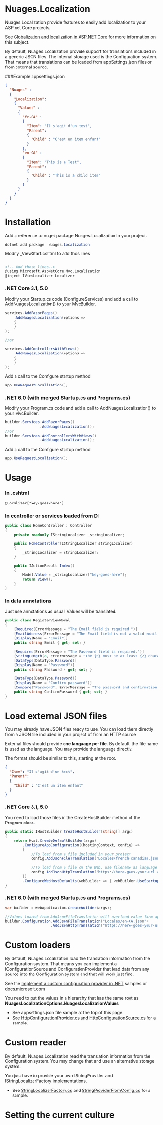 # Nuages.Localization

Nuages.Localization provide features to easily add localization to your ASP.net Core projects.

See [Globalization and localization in ASP.NET Core](https://docs.microsoft.com/en-us/aspnet/core/fundamentals/localization?view=aspnetcore-6.0) for more information on this subject.

By default, Nuages.Localization provide support for translations included in a generic JSON files. The internal storage used is the Configuration system. 
That means that translations can be loaded from appSettings.json files or from external source.


###Example appsettings.json

```json
{
  "Nuages" :
  {
    "Localization":
    {
      "Values" :
      {
        "fr-CA" :
        {
          "Item": "Il s'agit d'un test",
          "Parent":
          {
            "Child" : "C'est un item enfant"
          }
        },
        "en-CA" :
        {
          "Item": "This is a Test",
          "Parent":
          {
            "Child" : "This is a child item"
          }
        }
      }
    }
  }
}
```

# Installation


Add a reference to nuget package Nuages.Localization in your project.

```csharp
dotnet add package  Nuages.Localization
```

Modify _ViewStart.cshtml to add thos lines

```html

<!-- Add those lines-->
@using Microsoft.AspNetCore.Mvc.Localization
@inject IViewLocalizer Localizer

```

### .NET Core 3.1, 5.0

Modify your Startup.cs code (ConfigureServices) and add a call to AddNuagesLocalization() to your MvcBuilder.

````csharp
services.AddRazorPages()
    .AddNuagesLocalization(options =>
    {
    }
);
                
//or

services.AddControllersWithViews()
    .AddNuagesLocalization(options =>
    {
    }
);
````

Add a call to the Configure startup method

```csharp
app.UseRequestLocalization();
```


### .NET 6.0 (with merged Startup.cs and Programs.cs)

Modify your Program.cs code and add a call to AddNuagesLocalization() to your MvcBuilder.

```csharp
builder.Services.AddRazorPages()
                .AddNuagesLocalization();                
//or
builder.Services.AddControllersWithViews()
                .AddNuagesLocalization();        
```

Add a call to the Configure startup method

```csharp
app.UseRequestLocalization();
```

# Usage

### In .cshtml

```html
@Localizer["key-goes-here"]
```

### In controller or services loaded from DI

```csharp
public class HomeController : Controller
{
    private readonly IStringLocalizer _stringLocalizer;

    public HomeController(IStringLocalizer stringLocalizer)
    {
        _stringLocalizer = stringLocalizer;
    }

    public IActionResult Index()
    {
        Model.Value = _stringLocalizer["key-goes-here"];
        return View();
    }
}
```

### In data annotations

Just use annotations as usual. Values will be translated.

```csharp
public class RegisterViewModel
{
    [Required(ErrorMessage = "The Email field is required.")]
    [EmailAddress(ErrorMessage = "The Email field is not a valid email address.")]
    [Display(Name = "Email")]
    public string Email { get; set; }

    [Required(ErrorMessage = "The Password field is required.")]
    [StringLength(8, ErrorMessage = "The {0} must be at least {2} characters long.", MinimumLength = 6)]
    [DataType(DataType.Password)]
    [Display(Name = "Password")]
    public string Password { get; set; }

    [DataType(DataType.Password)]
    [Display(Name = "Confirm password")]
    [Compare("Password", ErrorMessage = "The password and confirmation password do not match.")]
    public string ConfirmPassword { get; set; }
}
```

# Load external JSON files

You may already have JSON files ready to use. You can load them directly from a JSON file included in your project of from an HTTP source

External files should provide **one language per file**. By default, the file name is used as the language. You may provide the language directly.

The format should be similar to this, starting at the root.

```json
{
  "Item": "Il s'agit d'un test",
  "Parent":
  {
    "Child" : "C'est un item enfant"
  }
}
```

### .NET Core 3.1, 5.0

You need to load those files in the CreateHostBuilder method of the Program class.

```csharp
public static IHostBuilder CreateHostBuilder(string[] args)
{
    return Host.CreateDefaultBuilder(args)
        .ConfigureAppConfiguration((hostingContext, config) =>
        {           
            //To load from a file included in your project
            config.AddJsonFileTranslation("Locales/french-canadian.json","fr-CA");

            //To load from a file on the Web, use filename as language
            config.AddJsonHttpTranslation("https://here-goes-your-url.com/fr-CA.json");
        })
        .ConfigureWebHostDefaults(webBuilder => { webBuilder.UseStartup<Startup>(); });
}    
```

### .NET 6.0 (with merged Startup.cs and Programs.cs)

```csharp
var builder = WebApplication.CreateBuilder(args);

//Values loaded from AddJsonFileTranslation will overload value form appSettings.json
builder.Configuration.AddJsonFileTranslation("Locales/en-CA.json")
                     .AddJsonHttpTranslation("https://here-goes-your-url.com/fr-CA.json");      
```


# Custom loaders

By default, Nuages.Localization load the translation information from the Configuration system. That means you can implement a IConfigurationSource and ConfigurationProvider that 
load data from any source into the Configuration system and that will work just fine.

See the [Implement a custom configuration provider in .NET](https://docs.microsoft.com/en-us/dotnet/core/extensions/custom-configuration-provider) samples on docs.microsoft.com

You need to put the values in a hierarchy that has the same root as **NuagesLocalizationOptions.NuagesLocalizationValues**

- See appsettings.json file sample at the top of this page. 
- See [HttpConfigurationProvider.cs](https://github.com/nuages-io/nuages-localization/blob/main/Nuages.Localization/Storage/Config/Sources/HttpConfigurationProvider.cs)
  and [HttpConfigurationSource.cs](https://github.com/nuages-io/nuages-localization/blob/main/Nuages.Localization/Storage/Config/Sources/HttpConfigurationSource.cs) for a sample.


# Custom reader

By default, Nuages.Localization read the translation information from the Configuration system. You may change that and use an alternative storage system.

You just have to provide your own IStringProvider and IStringLocalizerFactory implementations.

- See [StringLocalizerFactory.cs](https://github.com/nuages-io/nuages-localization/blob/main/Nuages.Localization/Storage/Config/Providers/StringLocalizerFactory.cs)
  and [StringProviderFromConfig.cs](https://github.com/nuages-io/nuages-localization/blob/main/Nuages.Localization/Storage/Config/Providers/StringProviderFromConfig.cs) for a sample.

# Setting the current culture

